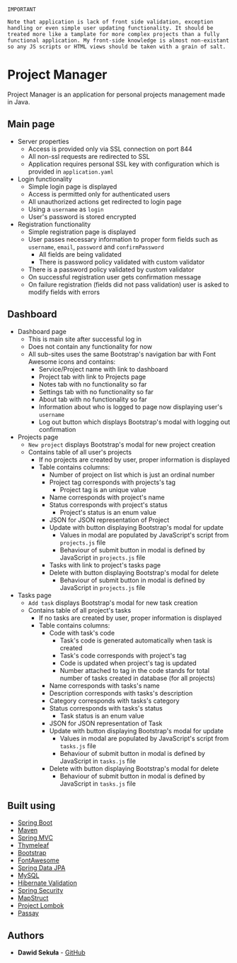 
```
IMPORTANT

Note that application is lack of front side validation, exception handling or even simple user updating functionality. It should be treated more like a tamplate for more complex projects than a fully functional application. My front-side knowledge is almost non-existant so any JS scripts or HTML views should be taken with a grain of salt. 
```

# Project Manager

Project Manager is an application for personal projects management made in Java.  

## Main page

* Server properties
    * Access is provided only via SSL connection on port 844
    * All non-ssl requests are redirected to SSL
    * Application requires personal SSL key with configuration which is provided in `application.yaml`
* Login functionality
    * Simple login page is displayed
    * Access is permitted only for authenticated users 
    * All unauthorized actions get redirected to login page
    * Using a `username` as `login`
    * User's password is stored encrypted
* Registration functionality
    * Simple registration page is displayed
    * User passes necessary information to proper form fields such as `username`, `email`, `password` and `confirmPassword`
        * All fields are being validated
        * There is password policy validated with custom validator
    * There is a password policy validated by custom validator
    * On successful registration user gets confirmation message
    * On failure registration (fields did not pass validation) user is asked to modify fields with errors
    
##  Dashboard 

* Dashboard page 
    * This is main site after successful log in
    * Does not contain any functionality for now
    * All sub-sites uses the same Bootstrap's navigation bar with Font Awesome icons and contains:
        * Service/Project name with link to dashboard
        * Project tab with link to Projects page
        * Notes tab with no functionality so far
        * Settings tab with no functionality so far
        * About tab with no functionality so far
        * Information about who is logged to page now displaying user's `username`
        * Log out button which displays Bootstrap's modal with logging out confirmation 
* Projects page
    * `New project` displays Bootstrap's modal for new project creation
    * Contains table of all user's projects
        * If no projects are created by user, proper information is displayed
        * Table contains columns:
            * Number of project on list which is just an ordinal number
            * Project tag corresponds with projects's tag
                * Project tag is an unique value
            * Name corresponds with project's name
            * Status corresponds with project's status
                * Project's status is an enum value
            * JSON for JSON representation of Project
            * Update with button displaying Bootstrap's modal for update
                * Values in modal are populated by JavaScript's script from `projects.js` file
                * Behaviour of submit button in modal is defined by JavaScript in `projects.js` file
            * Tasks with link to project's tasks page
            * Delete with button displaying Bootstrap's modal for delete
                * Behaviour of submit button in modal is defined by JavaScript in `projects.js` file
* Tasks page
    * `Add task` displays Bootstrap's modal for new task creation
    * Contains table of all project's tasks
        * If no tasks are created by user, proper information is displayed
        * Table contains columns:
            * Code with task's code
                * Task's code is generated automatically when task is created
                * Task's code corresponds with project's tag
                * Code is updated when project's tag is updated
                * Number attached to tag in the code stands for total number of tasks created in database (for all projects)
            * Name corresponds with tasks's name
            * Description corresponds with tasks's description
            * Category corresponds with tasks's category
            * Status corresponds with tasks's status
                * Task status is an enum value
            * JSON for JSON representation of Task
            * Update with button displaying Bootstrap's modal for update
                * Values in modal are populated by JavaScript's script from `tasks.js` file
                * Behaviour of submit button in modal is defined by JavaScript in `tasks.js` file
            * Delete with button displaying Bootstrap's modal for delete
                * Behaviour of submit button in modal is defined by JavaScript in `tasks.js` file


## Built using

* [Spring Boot](https://spring.io/projects/spring-boot)
* [Maven](https://maven.apache.org/)
* [Spring MVC](https://docs.spring.io/spring/docs/current/spring-framework-reference/web.html)
* [Thymeleaf](https://www.thymeleaf.org/)
* [Bootstrap](https://getbootstrap.com/)
* [FontAwesome](https://fontawesome.com/)
* [Spring Data JPA](https://spring.io/projects/spring-data-jpa)
* [MySQL](https://www.mysql.com/)
* [Hibernate Validation](https://hibernate.org/validator/)
* [Spring Security](https://spring.io/projects/spring-security)
* [MapStruct](https://mapstruct.org/)
* [Project Lombok](https://projectlombok.org/)
* [Passay](https://www.passay.org/)


## Authors

* **Dawid Sekuła** - [GitHub](https://github.com/dawidsekula)
